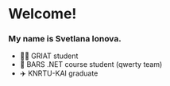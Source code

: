 <!--
**yo-yona/yo-yona** is a ✨ _special_ ✨ repository because its `README.md` (this file) appears on your GitHub profile.

Here are some ideas to get you started:

- 🔭 I’m currently working on ...
- 🌱 I’m currently learning ...
- 👯 I’m looking to collaborate on ...
- 🤔 I’m looking for help with ...
- 💬 Ask me about ...
- 📫 How to reach me: ...
- 😄 Pronouns: ...
- ⚡ Fun fact: ...
-->
# Welcome!
### My name is Svetlana Ionova.
- 👩‍🎓 GRIAT student
- 🐅 BARS .NET course student (qwerty team)
- ✈️ KNRTU-KAI graduate
